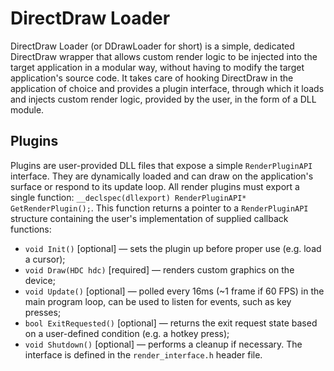 # DirectDraw Loader
DirectDraw Loader (or DDrawLoader for short) is a simple, dedicated DirectDraw wrapper that allows custom render logic to be injected into the target application in a modular way, without having to modify the target application's source code. It takes care of hooking DirectDraw in the application of choice and provides a plugin interface, through which it loads and injects custom render logic, provided by the user, in the form of a DLL module.

## Plugins
Plugins are user-provided DLL files that expose a simple `RenderPluginAPI` interface. They are dynamically loaded and can draw on the application's surface or respond to its update loop. All render plugins must export a single function:
`__declspec(dllexport) RenderPluginAPI* GetRenderPlugin();`.
This function returns a pointer to a `RenderPluginAPI` structure containing the user's implementation of supplied callback functions:
- `void Init()` [optional] — sets the plugin up before proper use (e.g. load a cursor);
- `void Draw(HDC hdc)` [required] — renders custom graphics on the device;
- `void Update()` [optional] — polled every 16ms (~1 frame if 60 FPS) in the main program loop, can be used to listen for events, such as key presses;
- `bool ExitRequested()` [optional] — returns the exit request state based on a user-defined condition (e.g. a hotkey press);
- `void Shutdown()` [optional] — performs a cleanup if necessary.
The interface is defined in the `render_interface.h` header file.
